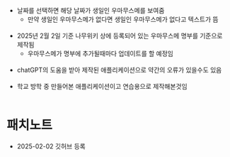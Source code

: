 * 날짜를 선택하면 해당 날짜가 생일인 우마무스메를 보여줌
  * 만약 생일인 우마무스메가 없다면 생일인 우마무스메가 없다고 텍스트가 뜸
<br><br>
* 2025년 2월 2일 기준 나무위키 상에 등록되어 있는 우마무스메 명부를 기준으로 제작됨
  * 우마무스메가 명부에 추가될때마다 업데이트를 할 예정임
<br><br>
* chatGPT의 도움을 받아 제작된 애플리케이션으로 약간의 오류가 있을수도 있음
<br><br>
* 학교 방학 중 만들어본 애플리케이션이고 연습용으로 제작해본것임
<br><br>
# 패치노트
* 2025-02-02 깃허브 등록
